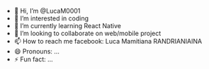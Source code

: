 - 👋 Hi, I’m @LucaM0001
- 👀 I’m interested in coding
- 🌱 I’m currently learning React Native
- 💞️ I’m looking to collaborate on web/mobile project
- 📫 How to reach me facebook: Luca Mamitiana RANDRIANIAINA
- 😄 Pronouns: ...
- ⚡ Fun fact: ...

<!---
LucaM0001/LucaM0001 is a ✨ special ✨ repository because its `README.md` (this file) appears on your GitHub profile.
You can click the Preview link to take a look at your changes.
--->
